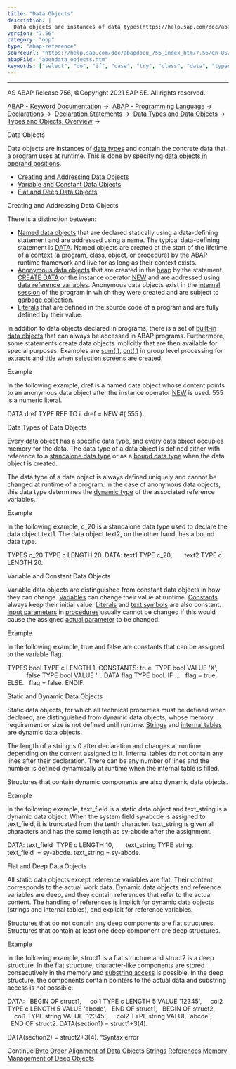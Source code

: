 ```yaml
---
title: "Data Objects"
description: |
  Data objects are instances of data types(https://help.sap.com/doc/abapdocu_756_index_htm/7.56/en-US/abendata_types.htm) and contain the concrete data that a program uses at runtime. This is done by specifying data objects in operand positions(https://help.sap.com/doc/abapdocu_756_index_htm/7.56/
version: "7.56"
category: "oop"
type: "abap-reference"
sourceUrl: "https://help.sap.com/doc/abapdocu_756_index_htm/7.56/en-US/abendata_objects.htm"
abapFile: "abendata_objects.htm"
keywords: ["select", "do", "if", "case", "try", "class", "data", "types", "internal-table", "abendata", "objects"]
---
```


* * *

AS ABAP Release 756, ©Copyright 2021 SAP SE. All rights reserved.

[ABAP - Keyword Documentation](https://help.sap.com/doc/abapdocu_756_index_htm/7.56/en-US/abenabap.htm) →  [ABAP - Programming Language](https://help.sap.com/doc/abapdocu_756_index_htm/7.56/en-US/abenabap_reference.htm) →  [Declarations](https://help.sap.com/doc/abapdocu_756_index_htm/7.56/en-US/abendeclarations.htm) →  [Declaration Statements](https://help.sap.com/doc/abapdocu_756_index_htm/7.56/en-US/abenabap_declarations.htm) →  [Data Types and Data Objects](https://help.sap.com/doc/abapdocu_756_index_htm/7.56/en-US/abentypes_and_objects.htm) →  [Types and Objects, Overview](https://help.sap.com/doc/abapdocu_756_index_htm/7.56/en-US/abentypes_objects_oview.htm) → 

Data Objects

Data objects are instances of [data types](https://help.sap.com/doc/abapdocu_756_index_htm/7.56/en-US/abendata_types.htm) and contain the concrete data that a program uses at runtime. This is done by specifying [data objects in operand positions](https://help.sap.com/doc/abapdocu_756_index_htm/7.56/en-US/abenoperands_data_objects.htm).

-   [Creating and Addressing Data Objects](#abendata-objects-1-------data-types-of-data-objects---@ITOC@@ABENDATA_OBJECTS_2)
-   [Variable and Constant Data Objects](#abendata-objects-3-------static-and-dynamic-data-objects---@ITOC@@ABENDATA_OBJECTS_4)
-   [Flat and Deep Data Objects](#@@ITOC@@ABENDATA_OBJECTS_5)

Creating and Addressing Data Objects

There is a distinction between:

-   [Named data objects](https://help.sap.com/doc/abapdocu_756_index_htm/7.56/en-US/abennamed_data_object_glosry.htm "Glossary Entry") that are declared statically using a data-defining statement and are addressed using a name. The typical data-defining statement is [DATA](https://help.sap.com/doc/abapdocu_756_index_htm/7.56/en-US/abapdata.htm). Named objects are created at the start of the lifetime of a context (a program, class, object, or procedure) by the ABAP runtime framework and live for as long as their context exists.
-   [Anonymous data objects](https://help.sap.com/doc/abapdocu_756_index_htm/7.56/en-US/abenanonymous_data_object_glosry.htm "Glossary Entry") that are created in the [heap](https://help.sap.com/doc/abapdocu_756_index_htm/7.56/en-US/abenheap_glosry.htm "Glossary Entry") by the statement [CREATE DATA](https://help.sap.com/doc/abapdocu_756_index_htm/7.56/en-US/abapcreate_data.htm) or the instance operator [NEW](https://help.sap.com/doc/abapdocu_756_index_htm/7.56/en-US/abenconstructor_expression_new.htm) and are addressed using [data reference variables](https://help.sap.com/doc/abapdocu_756_index_htm/7.56/en-US/abendata_reference_variable_glosry.htm "Glossary Entry"). Anonymous data objects exist in the [internal session](https://help.sap.com/doc/abapdocu_756_index_htm/7.56/en-US/abeninternal_session_glosry.htm "Glossary Entry") of the program in which they were created and are subject to [garbage collection](https://help.sap.com/doc/abapdocu_756_index_htm/7.56/en-US/abengarbage_collector_glosry.htm "Glossary Entry").
-   [Literals](https://help.sap.com/doc/abapdocu_756_index_htm/7.56/en-US/abenabap_literal_glosry.htm "Glossary Entry") that are defined in the source code of a program and are fully defined by their value.

In addition to data objects declared in programs, there is a set of [built-in data objects](https://help.sap.com/doc/abapdocu_756_index_htm/7.56/en-US/abenbuilt_in_objects.htm) that can always be accessed in ABAP programs. Furthermore, some statements create data objects implicitly that are then available for special purposes. Examples are [sum( )](https://help.sap.com/doc/abapdocu_756_index_htm/7.56/en-US/abapsum_extract.htm), [cnt( )](https://help.sap.com/doc/abapdocu_756_index_htm/7.56/en-US/abapcnt.htm) in group level processing for [extracts](https://help.sap.com/doc/abapdocu_756_index_htm/7.56/en-US/abenextract_glosry.htm "Glossary Entry") and [title](https://help.sap.com/doc/abapdocu_756_index_htm/7.56/en-US/abapselection-screen_normal.htm) when [selection screens](https://help.sap.com/doc/abapdocu_756_index_htm/7.56/en-US/abenselection_screen_glosry.htm "Glossary Entry") are created.

Example

In the following example, dref is a named data object whose content points to an anonymous data object after the instance operator [NEW](https://help.sap.com/doc/abapdocu_756_index_htm/7.56/en-US/abenconstructor_expression_new.htm) is used. 555 is a numeric literal.

DATA dref TYPE REF TO i.
dref = NEW #( 555 ).

Data Types of Data Objects

Every data object has a specific data type, and every data object occupies memory for the data. The data type of a data object is defined either with reference to a [standalone data type](https://help.sap.com/doc/abapdocu_756_index_htm/7.56/en-US/abenstand-alone_data_type_glosry.htm "Glossary Entry") or as a [bound data type](https://help.sap.com/doc/abapdocu_756_index_htm/7.56/en-US/abenbound_data_type_glosry.htm "Glossary Entry") when the data object is created.

The data type of a data object is always defined uniquely and cannot be changed at runtime of a program. In the case of anonymous data objects, this data type determines the [dynamic type](https://help.sap.com/doc/abapdocu_756_index_htm/7.56/en-US/abendynamic_type_glosry.htm "Glossary Entry") of the associated reference variables.

Example

In the following example, c\_20 is a standalone data type used to declare the data object text1. The data object text2, on the other hand, has a bound data type.

TYPES c\_20 TYPE c LENGTH 20.
DATA: text1 TYPE c\_20,
      text2 TYPE c LENGTH 20.

Variable and Constant Data Objects

Variable data objects are distinguished from constant data objects in how they can change. [Variables](https://help.sap.com/doc/abapdocu_756_index_htm/7.56/en-US/abenvariable_glosry.htm "Glossary Entry") can change their value at runtime. [Constants](https://help.sap.com/doc/abapdocu_756_index_htm/7.56/en-US/abenconstant_glosry.htm "Glossary Entry") always keep their initial value. [Literals](https://help.sap.com/doc/abapdocu_756_index_htm/7.56/en-US/abenabap_literal_glosry.htm "Glossary Entry") and [text symbols](https://help.sap.com/doc/abapdocu_756_index_htm/7.56/en-US/abentext_symbol_glosry.htm "Glossary Entry") are also constant. [Input parameters](https://help.sap.com/doc/abapdocu_756_index_htm/7.56/en-US/abeninput_parameter_glosry.htm "Glossary Entry") in [procedures](https://help.sap.com/doc/abapdocu_756_index_htm/7.56/en-US/abenprocedure_glosry.htm "Glossary Entry") usually cannot be changed if this would cause the assigned [actual parameter](https://help.sap.com/doc/abapdocu_756_index_htm/7.56/en-US/abenactual_parameter_glosry.htm "Glossary Entry") to be changed.

Example

In the following example, true and false are constants that can be assigned to the variable flag.

TYPES bool TYPE c LENGTH 1.
CONSTANTS: true  TYPE bool VALUE 'X',
           false TYPE bool VALUE ' '.
DATA flag TYPE bool.
IF ...
  flag = true.
ELSE.
  flag = false.
ENDIF.

Static and Dynamic Data Objects

Static data objects, for which all technical properties must be defined when declared, are distinguished from dynamic data objects, whose memory requirement or size is not defined until runtime. [Strings](https://help.sap.com/doc/abapdocu_756_index_htm/7.56/en-US/abenstring_glosry.htm "Glossary Entry") and [internal tables](https://help.sap.com/doc/abapdocu_756_index_htm/7.56/en-US/abeninternal_table_glosry.htm "Glossary Entry") are dynamic data objects.

The length of a string is 0 after declaration and changes at runtime depending on the content assigned to it. Internal tables do not contain any lines after their declaration. There can be any number of lines and the number is defined dynamically at runtime when the internal table is filled.

Structures that contain dynamic components are also dynamic data objects.

Example

In the following example, text\_field is a static data object and text\_string is a dynamic data object. When the system field sy-abcde is assigned to text\_field, it is truncated from the tenth character. text\_string is given all characters and has the same length as sy-abcde after the assignment.

DATA: text\_field  TYPE c LENGTH 10,
      text\_string TYPE string.
text\_field  = sy-abcde.
text\_string = sy-abcde.

Flat and Deep Data Objects

All static data objects except reference variables are flat. Their content corresponds to the actual work data. Dynamic data objects and reference variables are deep, and they contain references that refer to the actual content. The handling of references is implicit for dynamic data objects (strings and internal tables), and explicit for reference variables.

Structures that do not contain any deep components are flat structures. Structures that contain at least one deep component are deep structures.

Example

In the following example, struct1 is a flat structure and struct2 is a deep structure. In the flat structure, character-like components are stored consecutively in the memory and [substring access](https://help.sap.com/doc/abapdocu_756_index_htm/7.56/en-US/abenoffset_length.htm) is possible. In the deep structure, the components contain pointers to the actual data and substring access is not possible.

DATA:
  BEGIN OF struct1,
    col1 TYPE c LENGTH 5 VALUE '12345',
    col2 TYPE c LENGTH 5 VALUE 'abcde',
  END OF struct1,
  BEGIN OF struct2,
    col1 TYPE string VALUE \`12345\`,
    col2 TYPE string VALUE \`abcde\`,
  END OF struct2.
DATA(section1) = struct1+3(4).

DATA(section2) = struct2+3(4). "Syntax error

Continue
[Byte Order](https://help.sap.com/doc/abapdocu_756_index_htm/7.56/en-US/abenbyteorder.htm)
[Alignment of Data Objects](https://help.sap.com/doc/abapdocu_756_index_htm/7.56/en-US/abenalignment.htm)
[Strings](https://help.sap.com/doc/abapdocu_756_index_htm/7.56/en-US/abenstring.htm)
[References](https://help.sap.com/doc/abapdocu_756_index_htm/7.56/en-US/abendata_references.htm)
[Memory Management of Deep Objects](https://help.sap.com/doc/abapdocu_756_index_htm/7.56/en-US/abenmemory_consumption.htm)